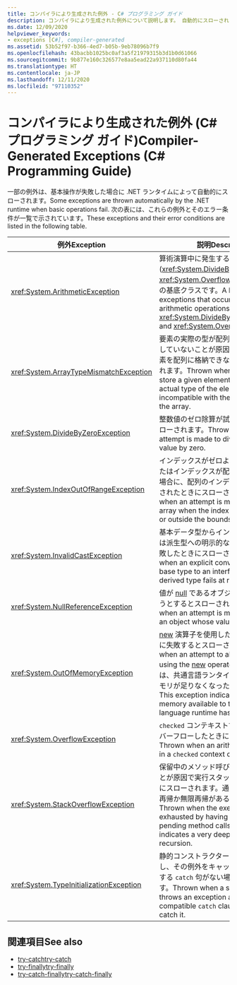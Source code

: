 ```yaml
---
title: コンパイラにより生成された例外 - C# プログラミング ガイド
description: コンパイラにより生成された例外について説明します。 自動的にスローされる例外とそのエラー条件の一覧を確認します。
ms.date: 12/09/2020
helpviewer_keywords:
- exceptions [C#], compiler-generated
ms.assetid: 53b52f97-b366-4ed7-b05b-9eb78096b7f9
ms.openlocfilehash: 43bacbb1025bc0af3a5f21979315b3d1b0d61066
ms.sourcegitcommit: 9b877e160c326577e8aa5ead22a937110d80fa44
ms.translationtype: HT
ms.contentlocale: ja-JP
ms.lasthandoff: 12/11/2020
ms.locfileid: "97110352"
---
```

# <a name="compiler-generated-exceptions-c-programming-guide"></a><span data-ttu-id="1ee8e-104">コンパイラにより生成された例外 (C# プログラミング ガイド)</span><span class="sxs-lookup"><span data-stu-id="1ee8e-104">Compiler-Generated Exceptions (C# Programming Guide)</span></span>

<span data-ttu-id="1ee8e-105">一部の例外は、基本操作が失敗した場合に .NET ランタイムによって自動的にスローされます。</span><span class="sxs-lookup"><span data-stu-id="1ee8e-105">Some exceptions are thrown automatically by the .NET runtime when basic operations fail.</span></span> <span data-ttu-id="1ee8e-106">次の表には、これらの例外とそのエラー条件が一覧で示されています。</span><span class="sxs-lookup"><span data-stu-id="1ee8e-106">These exceptions and their error conditions are listed in the following table.</span></span>

|<span data-ttu-id="1ee8e-107">例外</span><span class="sxs-lookup"><span data-stu-id="1ee8e-107">Exception</span></span>|<span data-ttu-id="1ee8e-108">説明</span><span class="sxs-lookup"><span data-stu-id="1ee8e-108">Description</span></span>|
|---------------|-----------------|
|<xref:System.ArithmeticException>|<span data-ttu-id="1ee8e-109">算術演算中に発生する例外 (<xref:System.DivideByZeroException>、<xref:System.OverflowException> など) の基底クラスです。</span><span class="sxs-lookup"><span data-stu-id="1ee8e-109">A base class for exceptions that occur during arithmetic operations, such as <xref:System.DivideByZeroException> and <xref:System.OverflowException>.</span></span>|
|<xref:System.ArrayTypeMismatchException>|<span data-ttu-id="1ee8e-110">要素の実際の型が配列の実際の型に対応していないことが原因で、指定された要素を配列に格納できない場合にスローされます。</span><span class="sxs-lookup"><span data-stu-id="1ee8e-110">Thrown when an array can't store a given element because the actual type of the element is incompatible with the actual type of the array.</span></span>|
|<xref:System.DivideByZeroException>|<span data-ttu-id="1ee8e-111">整数値のゼロ除算が試行されたときにスローされます。</span><span class="sxs-lookup"><span data-stu-id="1ee8e-111">Thrown when an attempt is made to divide an integral value by zero.</span></span>|
|<xref:System.IndexOutOfRangeException>|<span data-ttu-id="1ee8e-112">インデックスがゼロよりも小さい場合またはインデックスが配列の境界外にある場合に、配列のインデックス作成が試行されたときにスローされます。</span><span class="sxs-lookup"><span data-stu-id="1ee8e-112">Thrown when an attempt is made to index an array when the index is less than zero or outside the bounds of the array.</span></span>|
|<xref:System.InvalidCastException>|<span data-ttu-id="1ee8e-113">基本データ型からインターフェイスまたは派生型への明示的な変換が実行時に失敗したときにスローされます。</span><span class="sxs-lookup"><span data-stu-id="1ee8e-113">Thrown when an explicit conversion from a base type to an interface or to a derived type fails at runtime.</span></span>|
|<xref:System.NullReferenceException>|<span data-ttu-id="1ee8e-114">値が [null](../../language-reference/keywords/null.md) であるオブジェクトを参照しようとするとスローされます。</span><span class="sxs-lookup"><span data-stu-id="1ee8e-114">Thrown when an attempt is made to reference an object whose value is [null](../../language-reference/keywords/null.md).</span></span>|
|<xref:System.OutOfMemoryException>|<span data-ttu-id="1ee8e-115">[new](../../language-reference/operators/new-operator.md) 演算子を使用したメモリの割り当てに失敗するとスローされます。</span><span class="sxs-lookup"><span data-stu-id="1ee8e-115">Thrown when an attempt to allocate memory using the [new](../../language-reference/operators/new-operator.md) operator fails.</span></span> <span data-ttu-id="1ee8e-116">この例外は、共通言語ランタイムに使用できるメモリが足りなくなったことを示します。</span><span class="sxs-lookup"><span data-stu-id="1ee8e-116">This exception indicates that the memory available to the common language runtime has been exhausted.</span></span>|
|<xref:System.OverflowException>|<span data-ttu-id="1ee8e-117">`checked` コンテキストで算術演算がオーバーフローしたときにスローされます。</span><span class="sxs-lookup"><span data-stu-id="1ee8e-117">Thrown when an arithmetic operation in a `checked` context overflows.</span></span>|
|<xref:System.StackOverflowException>|<span data-ttu-id="1ee8e-118">保留中のメソッド呼び出しが多すぎることが原因で実行スタックが不足したときにスローされます。通常は、非常に深い再帰か無限再帰があることを示します。</span><span class="sxs-lookup"><span data-stu-id="1ee8e-118">Thrown when the execution stack is exhausted by having too many pending method calls; usually indicates a very deep or infinite recursion.</span></span>|
|<xref:System.TypeInitializationException>|<span data-ttu-id="1ee8e-119">静的コンストラクターが例外をスローし、その例外をキャッチするための対応する `catch` 句がない場合にスローされます。</span><span class="sxs-lookup"><span data-stu-id="1ee8e-119">Thrown when a static constructor throws an exception and no compatible `catch` clause exists to catch it.</span></span>|

## <a name="see-also"></a><span data-ttu-id="1ee8e-120">関連項目</span><span class="sxs-lookup"><span data-stu-id="1ee8e-120">See also</span></span>

- [<span data-ttu-id="1ee8e-121">try-catch</span><span class="sxs-lookup"><span data-stu-id="1ee8e-121">try-catch</span></span>](../../language-reference/keywords/try-catch.md)
- [<span data-ttu-id="1ee8e-122">try-finally</span><span class="sxs-lookup"><span data-stu-id="1ee8e-122">try-finally</span></span>](../../language-reference/keywords/try-finally.md)
- [<span data-ttu-id="1ee8e-123">try-catch-finally</span><span class="sxs-lookup"><span data-stu-id="1ee8e-123">try-catch-finally</span></span>](../../language-reference/keywords/try-catch-finally.md)
